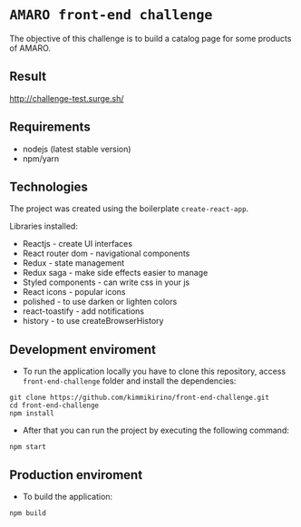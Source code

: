 # `AMARO front-end challenge` 

The objective of this challenge is to build a catalog page for some products of AMARO.

## Result

http://challenge-test.surge.sh/

## Requirements

- nodejs (latest stable version)
- npm/yarn

## Technologies

The project was created using the boilerplate `create-react-app`.

Libraries installed:
- Reactjs - create UI interfaces
- React router dom - navigational components
- Redux - state management
- Redux saga - make side effects easier to manage
- Styled components - can write css in your js
- React icons - popular icons
- polished - to use darken or lighten colors
- react-toastify - add notifications
- history - to use createBrowserHistory


## Development enviroment

- To run the application locally you have to clone this repository, access `front-end-challenge` folder and install the dependencies:

```shell
git clone https://github.com/kimmikirino/front-end-challenge.git
cd front-end-challenge
npm install
```

- After that you can run the project by executing the following command:

```
npm start
```

## Production enviroment

- To build the application:

```
npm build
```
